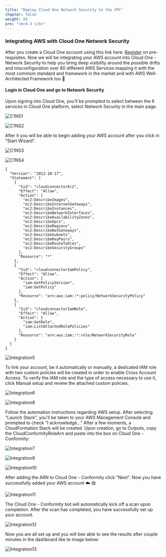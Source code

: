 ```yaml
---
title: "Deploy Cloud One Network Security to the VPC"
chapter: false
weight: 80
pre: "<b>4.3 </b>"
---
```


### Integrating AWS with Cloud One Network Security

After you create a Cloud One account using this link here: [Register](https://cloudone.trendmicro.com/register) on pre-requisites. Now we will be integrating your AWS account into Cloud One - Network Security to help you bring deep visibility around the possible drifts and misconfiguration over 80 different AWS Services mapping it with the most commom standard and framework in the market and with AWS Well-Architected Framework too :star_struck:


#### Login in Cloud One and go to Network Security

Upon signing into Cloud One, you’ll be prompted to select between the 6 services in Cloud One platform, select Network Security in the main page.

![C1NS1](/images/Login_C1.png) 

![C1NS2](/images/C1NS_Service.png) 

After it you will be able to begin adding your AWS account after you click in "Start Wizard".

![C1NS3](/images/C1NS_Wizard.png)

![C1NS4](/images/Add_IAM_Policy.png) 

````
{
  "Version": "2012-10-17",
  "Statement": [
    {
      "Sid": "cloudconnectorEc2",
      "Effect": "Allow",
      "Action": [
        "ec2:DescribeImages",
        "ec2:DescribeInternetGateways",
        "ec2:DescribeInstances",
        "ec2:DescribeNetworkInterfaces",
        "ec2:DescribeAvailabilityZones",
        "ec2:DescribeVpcs",
        "ec2:DescribeRegions",
        "ec2:DescribeNatGateways",
        "ec2:DescribeSubnets",
        "ec2:DescribeKeyPairs",
        "ec2:DescribeRouteTables",
        "ec2:DescribeSecurityGroups"
      ],
      "Resource": "*"
    },
    {
      "Sid": "cloudconnectorIamPolicy",
      "Effect": "Allow",
      "Action": [
        "iam:GetPolicyVersion",
        "iam:GetPolicy"
      ],
      "Resource": "arn:aws:iam::*:policy/NetworkSecurityPolicy"
    },
    {
      "Sid": "cloudconnectorIamRole",
      "Effect": "Allow",
      "Action": [
        "iam:GetRole",
        "iam:ListAttachedRolePolicies"
      ],
      "Resource": "arn:aws:iam::*:role/NetworkSecurityRole"
    }
  ]
}
````

![Integration5](/images/integration5.png) 

To link your account, be it automatically or manually, a dedicated IAM role with two custom policies will be created in order to enable Cross Account Access. To verify the IAM role and the type of access necessary to use it, click Manual setup and review the attached custom policies.

![Integration6](/images/integration6.png) 

![Integration8](/images/integration8.png) 


Follow the automation instructions regarding AWS setup. After selecting “Launch Stack”, you’ll be taken to your AWS Management Console and prompted to check “I acknowledge…” After a few moments, a CloudFormation Stack will be created. Upon creation, go to Outputs, copy the CloudConformityRoleArn and paste into the box on Cloud One - Conformity:

![Integration7](/images/integration7.png) 

![Integration9](/images/integration9.png) 

![Integration10](/images/integration10.png) 

After adding the ARN to Cloud One - Conformity click "Next". Now you have successfully added your AWS account :cloud: :smile:

![Integration11](/images/integration11.png) 

The Cloud One - Conformity bot will automatically kick off a scan upon completion. After the scan has completed, you have successfully set up your account.

![Integration12](/images/integration12.png) 

Now you are all set up and you will bee able to see the results after couple minutes in the dashboard like te image below:

![Integration13](/images/integration13.png) 